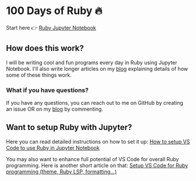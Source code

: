 # 100 Days of Ruby 🔥

Start here 👉 [Ruby Jupyter Notebook](README.ipynb)

## How does this work?

I will be writing cool and fun programs every day in Ruby using Jupyter Notebook. I'll also write longer articles on my [blog](https://ashgaikwad.substack.com/) explaining details of how some of these things work. 

### What if you have questions?
If you have any questions, you can reach out to me on GitHub by creating an issue OR on my [blog](https://ashgaikwad.substack.com/) by commenting.

## Want to setup Ruby with Jupyter?

Here you can read detailed instructions on how to set it up: [How to setup VS Code to use Ruby in Jupyter Notebook](https://open.substack.com/pub/ashgaikwad/p/how-to-setup-vs-code-to-use-ruby?r=30riyy&utm_campaign=post&utm_medium=web)

You may also want to enhance full potential of VS Code for overall Ruby programming. Here is another short article on that: [Setup VS Code for Ruby programming (theme, Ruby LSP, formatting...)](https://open.substack.com/pub/ashgaikwad/p/how-to-setup-vs-code-for-ruby?r=30riyy&utm_campaign=post&utm_medium=web)